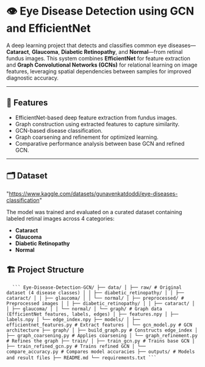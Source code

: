 # 👁️ Eye Disease Detection using GCN and EfficientNet

A deep learning project that detects and classifies common eye diseases—**Cataract**, **Glaucoma**, **Diabetic Retinopathy**, and **Normal**—from retinal fundus images. This system combines **EfficientNet** for feature extraction and **Graph Convolutional Networks (GCNs)** for relational learning on image features, leveraging spatial dependencies between samples for improved diagnostic accuracy.

---

## 📌 Features

- EfficientNet-based deep feature extraction from fundus images.
- Graph construction using extracted features to capture similarity.
- GCN-based disease classification.
- Graph coarsening and refinement for optimized learning.
- Comparative performance analysis between base GCN and refined GCN.

---

## 🗂️ Dataset

"https://www.kaggle.com/datasets/gunavenkatdoddi/eye-diseases-classification"

The model was trained and evaluated on a curated dataset containing labeled retinal images across 4 categories:

- **Cataract**
- **Glaucoma**
- **Diabetic Retinopathy**
- **Normal**

## 🏗️ Project Structure

<pre> <code> ``` Eye-Disease-Detection-GCN/ ├── data/ │ ├── raw/ # Original dataset (4 disease classes) │ │ ├── diabetic_retinopathy/ │ │ ├── cataract/ │ │ ├── glaucoma/ │ │ └── normal/ │ ├── preprocessed/ # Preprocessed images │ │ ├── diabetic_retinopathy/ │ │ ├── cataract/ │ │ ├── glaucoma/ │ │ └── normal/ │ └── graph/ # Graph data (EfficientNet features, labels, edges) │ ├── features.npy │ ├── labels.npy │ └── edge_index.npy ├── models/ │ ├── efficientnet_features.py # Extract features │ └── gcn_model.py # GCN architecture ├── graph/ │ ├── build_graph.py # Constructs edge_index │ ├── graph_coarsening.py # Applies coarsening │ └── graph_refinement.py # Refines the graph ├── train/ │ ├── train_gcn.py # Trains base GCN │ ├── train_refined_gcn.py # Trains refined GCN │ └── compare_accuracy.py # Compares model accuracies ├── outputs/ # Models and result files ├── README.md └── requirements.txt ``` </code> </pre>
